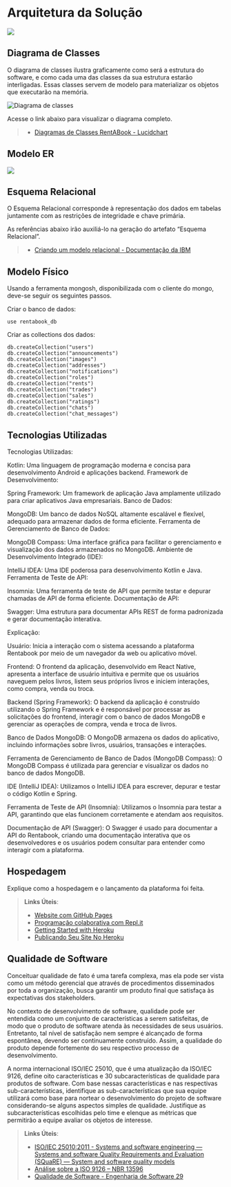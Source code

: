# Arquitetura da Solução



<img src="https://github.com/ICEI-PUC-Minas-PMV-ADS/pmv-ads-2023-2-e4-aplicdistrib-t5-pmv-ads-2023-2-e4-g3-rentabook/blob/main/docs/img/imagem_2023-09-08_154329598.png">

## Diagrama de Classes

O diagrama de classes ilustra graficamente como será a estrutura do software, e como cada uma das classes da sua estrutura estarão interligadas. Essas classes servem de modelo para materializar os objetos que executarão na memória.

<img src="https://github.com/ICEI-PUC-Minas-PMV-ADS/pmv-ads-2023-2-e4-aplicdistrib-t5-pmv-ads-2023-2-e4-g3-rentabook/blob/3f76041d13362a5ac1ca45a126c5497a8ca6e797/docs/img/Diagrama%20de%20classe%20RentABook.png" alt="Diagrama de classes">

Acesse o link abaixo para visualizar o diagrama completo.

> - [Diagramas de Classes RentABook - Lucidchart](https://lucid.app/lucidchart/4d4f1757-4a0b-451a-b8a5-e19dde46423a/edit?viewport_loc=-400%2C-186%2C404%2C189%2CHWEp-vi-RSFO&invitationId=inv_863d048b-9aa6-4f41-9538-69c68af99aee)


## Modelo ER

<img src="https://github.com/ICEI-PUC-Minas-PMV-ADS/pmv-ads-2023-2-e4-aplicdistrib-t5-pmv-ads-2023-2-e4-g3-rentabook/blob/main/docs/img/diag.png" >

## Esquema Relacional

O Esquema Relacional corresponde à representação dos dados em tabelas juntamente com as restrições de integridade e chave primária.
 
As referências abaixo irão auxiliá-lo na geração do artefato “Esquema Relacional”.

> - [Criando um modelo relacional - Documentação da IBM](https://www.ibm.com/docs/pt-br/cognos-analytics/10.2.2?topic=designer-creating-relational-model)

## Modelo Físico

Usando a ferramenta mongosh, disponibilizada com o cliente do mongo, deve-se seguir os seguintes passos.

Criar o banco de dados:

```
use rentabook_db
```

Criar as collections dos dados:
```
db.createCollection("users")
db.createCollection("announcements")
db.createCollection("images")
db.createCollection("addresses")
db.createCollection("notifications")
db.createCollection("roles")
db.createCollection("rents")
db.createCollection("trades")
db.createCollection("sales")
db.createCollection("ratings")
db.createCollection("chats")
db.createCollection("chat_messages")
```

## Tecnologias Utilizadas

Tecnologias Utilizadas:

Kotlin: Uma linguagem de programação moderna e concisa para desenvolvimento Android e aplicações backend.
Framework de Desenvolvimento:

Spring Framework: Um framework de aplicação Java amplamente utilizado para criar aplicativos Java empresariais.
Banco de Dados:

MongoDB: Um banco de dados NoSQL altamente escalável e flexível, adequado para armazenar dados de forma eficiente.
Ferramenta de Gerenciamento de Banco de Dados:

MongoDB Compass: Uma interface gráfica para facilitar o gerenciamento e visualização dos dados armazenados no MongoDB.
Ambiente de Desenvolvimento Integrado (IDE):

IntelliJ IDEA: Uma IDE poderosa para desenvolvimento Kotlin e Java.
Ferramenta de Teste de API:

Insomnia: Uma ferramenta de teste de API que permite testar e depurar chamadas de API de forma eficiente.
Documentação de API:

Swagger: Uma estrutura para documentar APIs REST de forma padronizada e gerar documentação interativa.

Explicação:

Usuário: Inicia a interação com o sistema acessando a plataforma Rentabook por meio de um navegador da web ou aplicativo móvel.

Frontend: O frontend da aplicação, desenvolvido em React Native, apresenta a interface de usuário intuitiva e permite que os usuários naveguem pelos livros, listem seus próprios livros e iniciem interações, como compra, venda ou troca.

Backend (Spring Framework): O backend da aplicação é construído utilizando o Spring Framework e é responsável por processar as solicitações do frontend, interagir com o banco de dados MongoDB e gerenciar as operações de compra, venda e troca de livros.

Banco de Dados MongoDB: O MongoDB armazena os dados do aplicativo, incluindo informações sobre livros, usuários, transações e interações.

Ferramenta de Gerenciamento de Banco de Dados (MongoDB Compass): O MongoDB Compass é utilizada para gerenciar e visualizar os dados no banco de dados MongoDB.

IDE (IntelliJ IDEA): Utilizamos o IntelliJ IDEA para escrever, depurar e testar o código Kotlin e Spring.

Ferramenta de Teste de API (Insomnia): Utilizamos o Insomnia para testar a API, garantindo que elas funcionem corretamente e atendam aos requisitos.

Documentação de API (Swagger): O Swagger é usado para documentar a API do Rentabook, criando uma documentação interativa que os desenvolvedores e os usuários podem consultar para entender como interagir com a plataforma.

## Hospedagem

Explique como a hospedagem e o lançamento da plataforma foi feita.

> **Links Úteis**:
>
> - [Website com GitHub Pages](https://pages.github.com/)
> - [Programação colaborativa com Repl.it](https://repl.it/)
> - [Getting Started with Heroku](https://devcenter.heroku.com/start)
> - [Publicando Seu Site No Heroku](http://pythonclub.com.br/publicando-seu-hello-world-no-heroku.html)

## Qualidade de Software

Conceituar qualidade de fato é uma tarefa complexa, mas ela pode ser vista como um método gerencial que através de procedimentos disseminados por toda a organização, busca garantir um produto final que satisfaça às expectativas dos stakeholders.

No contexto de desenvolvimento de software, qualidade pode ser entendida como um conjunto de características a serem satisfeitas, de modo que o produto de software atenda às necessidades de seus usuários. Entretanto, tal nível de satisfação nem sempre é alcançado de forma espontânea, devendo ser continuamente construído. Assim, a qualidade do produto depende fortemente do seu respectivo processo de desenvolvimento.

A norma internacional ISO/IEC 25010, que é uma atualização da ISO/IEC 9126, define oito características e 30 subcaracterísticas de qualidade para produtos de software.
Com base nessas características e nas respectivas sub-características, identifique as sub-características que sua equipe utilizará como base para nortear o desenvolvimento do projeto de software considerando-se alguns aspectos simples de qualidade. Justifique as subcaracterísticas escolhidas pelo time e elenque as métricas que permitirão a equipe avaliar os objetos de interesse.

> **Links Úteis**:
>
> - [ISO/IEC 25010:2011 - Systems and software engineering — Systems and software Quality Requirements and Evaluation (SQuaRE) — System and software quality models](https://www.iso.org/standard/35733.html/)
> - [Análise sobre a ISO 9126 – NBR 13596](https://www.tiespecialistas.com.br/analise-sobre-iso-9126-nbr-13596/)
> - [Qualidade de Software - Engenharia de Software 29](https://www.devmedia.com.br/qualidade-de-software-engenharia-de-software-29/18209/)
